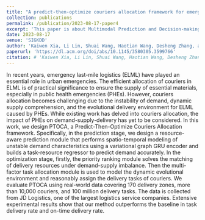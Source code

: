 ```yaml
---
title: "A predict-then-optimize couriers allocation framework for emergency last-mile logistics"
collection: publications
permalink: /publication/2023-08-17-paper4
excerpt: 'This paper is about Multimodal Prediction and Decision-making.'
date: 2023-08-17
venue: 'SIGKDD'
author: 'Kaiwen Xia, Li Lin, Shuai Wang, Haotian Wang, Desheng Zhang, and Tian He.'
paperurl: 'https://dl.acm.org/doi/abs/10.1145/3580305.3599766'
citation: # 'Kaiwen Xia, Li Lin, Shuai Wang, Haotian Wang, Desheng Zhang, and Tian He. 2023. A Predict-Then-Optimize Couriers Allocation Framework for Emergency Last-mile Logistics. In Proceedings of the 29th ACM SIGKDD Conference on Knowledge Discovery and Data Mining (KDD ’23), August 6–10, 2023, Long Beach, CA, USA. ACM, New York, NY, USA, 12 pages. https://doi.org/10.1145/3580305.3599766'
---
```


In recent years, emergency last-mile logistics (ELML) have played an essential role in urban emergencies. The efficient allocation of couriers in ELML is of practical significance to ensure the supply of essential materials, especially in public health emergencies (PHEs). However, couriers allocation becomes challenging due to the instability of demand, dynamic supply comprehension, and the evolutional delivery environment for ELML caused by PHEs. While existing work has delved into couriers allocation, the impact of PHEs on demand-supply-delivery has yet to be considered. In this work, we design PTOCA, a Predict-Then-Optimize Couriers Allocation framework. Specifically, in the prediction stage, we design a resource-aware prediction module that performs spatio-temporal modeling of unstable demand characteristics using a variational graph GRU encoder and builds a task-resource regressor to predict demand accurately. In the optimization stage, firstly, the priority ranking module solves the matching of delivery resources under demand-supply imbalance. Then the multi-factor task allocation module is used to model the dynamic evolutional environment and reasonably assign the delivery tasks of couriers. We evaluate PTOCA using real-world data covering 170 delivery zones, more than 10,000 couriers, and 100 million delivery tasks. The data is collected from JD Logistics, one of the largest logistics service companies. Extensive experimental results show that our method outperforms the baseline in task delivery rate and on-time delivery rate.
